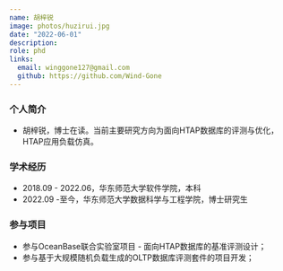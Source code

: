 ```yaml
---
name: 胡梓锐
image: photos/huzirui.jpg
date: "2022-06-01"
description: 
role: phd
links:
  email: winggone127@gmail.com
  github: https://github.com/Wind-Gone
---
```


### 个人简介

- 胡梓锐，博士在读。当前主要研究方向为面向HTAP数据库的评测与优化，HTAP应用负载仿真。

### 学术经历

- 2018.09 - 2022.06，华东师范大学软件学院，本科
- 2022.09 -至今，华东师范大学数据科学与工程学院，博士研究生

### 参与项目

- 参与OceanBase联合实验室项目 - 面向HTAP数据库的基准评测设计；
- 参与基于大规模随机负载生成的OLTP数据库评测套件的项目开发；
